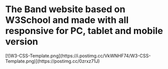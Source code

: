# The Band website based on W3School and made with all responsive for PC, tablet and mobile version
</hr>
[![W3-CSS-Template.png](https://i.postimg.cc/VkWNHF74/W3-CSS-Template.png)](https://postimg.cc/0zrxz71J) 
